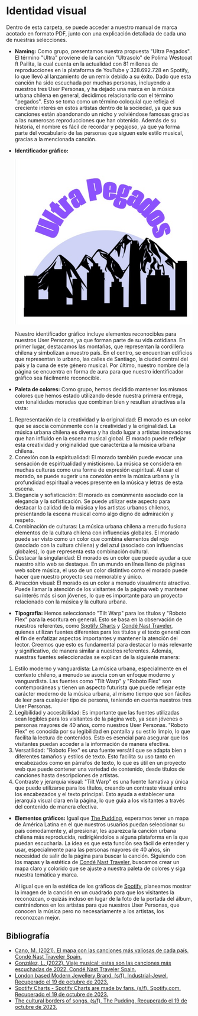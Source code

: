 # Identidad visual

Dentro de esta carpeta, se puede acceder a nuestro manual de marca acotado en formato PDF, junto con una explicación detallada de cada una de nuestras selecciones.

* __Naming:__
Como grupo, presentamos nuestra propuesta "Ultra Pegados". El término "Ultra" proviene de la canción "Ultrasolo" de Polima Westcoat ft Pailita, la cual cuenta en la actualidad con 81 millones de reproducciones en la plataforma de YouTube y 328.692.728 en Spotify, lo que llevó al lanzamiento de un remix debido a su éxito. Dado que esta canción ha sido escuchada por muchas personas, incluyendo a nuestros tres User Personas, y ha dejado una marca en la música urbana chilena en general, decidimos relacionarlo con el término "pegados". Esto se toma como un término coloquial que refleja el creciente interés en estos artistas dentro de la sociedad, ya que sus canciones están abandonando un nicho y volviéndose famosas gracias a las numerosas reproducciones que han obtenido. Además de su historia, el nombre es fácil de recordar y pegajoso, ya que ya forma parte del vocabulario de las personas que siguen este estilo musical, gracias a la mencionada canción.

* __Identificador gráfico:__

    ![identificado-gráfico](https://github.com/MartinaNunez/Proyecto_Musica_Urbana/blob/main/Entrega_03/Identidad%20visual/Im%C3%A1genes/IDENTIFICADOR%20GR%C3%81FICO.jpeg)

    Nuestro identificador gráfico incluye elementos reconocibles para nuestros User Personas, ya que forman parte de su vida cotidiana. En primer lugar, destacamos las montañas, que representan la cordillera chilena y simbolizan a nuestro país. En el centro, se encuentran edificios que representan lo urbano, las calles de Santiago, la ciudad central del país y la cuna de este género musical. Por último, nuestro nombre de la página se encuentra en forma de aura para que nuestro identificador gráfico sea fácilmente reconocible.

* __Paleta de colores:__
Como grupo, hemos decidido mantener los mismos colores que hemos estado utilizando desde nuestra primera entrega, con tonalidades moradas que combinan bien y resultan atractivas a la vista:
1. Representación de la creatividad y la originalidad: El morado es un color que se asocia comúnmente con la creatividad y la originalidad. La música urbana chilena es diversa y ha dado lugar a artistas innovadores que han influido en la escena musical global. El morado puede reflejar esta creatividad y originalidad que caracteriza a la música urbana chilena.
1. Conexión con la espiritualidad: El morado también puede evocar una sensación de espiritualidad y misticismo. La música se considera en muchas culturas como una forma de expresión espiritual. Al usar el morado, se puede sugerir una conexión entre la música urbana y la profundidad espiritual a veces presente en la música y letras de esta escena.
1. Elegancia y sofisticación: El morado es comúnmente asociado con la elegancia y la sofisticación. Se puede utilizar este aspecto para destacar la calidad de la música y los artistas urbanos chilenos, presentando la escena musical como algo digno de admiración y respeto.
1. Combinación de culturas: La música urbana chilena a menudo fusiona elementos de la cultura chilena con influencias globales. El morado puede ser visto como un color que combina elementos del rojo (asociado con la cultura chilena) y del azul (asociado con influencias globales), lo que representa esta combinación cultural.
1. Destacar la singularidad: El morado es un color que puede ayudar a que nuestro sitio web se destaque. En un mundo en línea lleno de páginas web sobre música, el uso de un color distintivo como el morado puede hacer que nuestro proyecto sea memorable y único.
1. Atracción visual: El morado es un color a menudo visualmente atractivo. Puede llamar la atención de los visitantes de la página web y mantener su interés más si son jóvenes, lo que es importante para un proyecto relacionado con la música y la cultura urbana.

* __Tipografía:__
Hemos seleccionado "Tilt Warp" para los títulos y "Roboto Flex" para la escritura en general. Esto se basa en la observación de nuestros referentes, como [Spotify Charts](https://charts.spotify.com/charts/view/regional-global-weekly/2020-02-06) y [Condé Nast Traveler](https://www.traveler.es/experiencias/articulos/mapa-canciones-mas-valiosas-reproducidas-en-cada-pais-mas-beneficio/20881), quienes utilizan fuentes diferentes para los títulos y el texto general con el fin de enfatizar aspectos importantes y mantener la atención del lector. Creemos que esto es fundamental para destacar lo más relevante y significativo, de manera similar a nuestros referentes. Además, nuestras fuentes seleccionadas se explican de la siguiente manera:
1. Estilo moderno y vanguardista: La música urbana, especialmente en el contexto chileno, a menudo se asocia con un enfoque moderno y vanguardista. Las fuentes como "Tilt Warp" y "Roboto Flex" son contemporáneas y tienen un aspecto futurista que puede reflejar este carácter moderno de la música urbana, al mismo tiempo que son fáciles de leer para cualquier tipo de persona, teniendo en cuenta nuestros tres User Personas.
1. Legibilidad y accesibilidad: Es importante que las fuentes utilizadas sean legibles para los visitantes de la página web, ya sean jóvenes o personas mayores de 40 años, como nuestros User Personas. "Roboto Flex" es conocida por su legibilidad en pantalla y su estilo limpio, lo que facilita la lectura de contenidos. Esto es esencial para asegurar que los visitantes puedan acceder a la información de manera efectiva.
1. Versatilidad: "Roboto Flex" es una fuente versátil que se adapta bien a diferentes tamaños y estilos de texto. Esto facilita su uso tanto en encabezados como en párrafos de texto, lo que es útil en un proyecto web que puede contener una variedad de contenido, desde títulos de canciones hasta descripciones de artistas.
1. Contraste y jerarquía visual: "Tilt Warp" es una fuente llamativa y única que puede utilizarse para los títulos, creando un contraste visual entre los encabezados y el texto principal. Esto ayuda a establecer una jerarquía visual clara en la página, lo que guía a los visitantes a través del contenido de manera efectiva.

* __Elementos gráficos:__
Igual que [The Pudding](https://pudding.cool/2018/06/music-map/?date=202106), esperamos tener un mapa de América Latina en el que nuestros usuarios puedan seleccionar su país cómodamente y, al presionar, les aparezca la canción urbana chilena más reproducida, redirigiéndolos a alguna plataforma en la que puedan escucharla. La idea es que esta función sea fácil de entender y usar, especialmente para las personas mayores de 40 años, sin necesidad de salir de la página para buscar la canción. Siguiendo con los mapas y la estética de [Condé Nast Traveler](https://www.traveler.es/experiencias/articulos/mapa-canciones-mas-valiosas-reproducidas-en-cada-pais-mas-beneficio/20881), buscamos crear un mapa claro y colorido que se ajuste a nuestra paleta de colores y siga nuestra temática y marca.

    Al igual que en la estética de los gráficos de [Spotify](https://charts.spotify.com/charts/view/regional-global-weekly/2020-02-06), planeamos mostrar la imagen de la canción en un cuadrado para que los visitantes la reconozcan, o quizás incluso en lugar de la foto de la portada del álbum, centrándonos en los artistas para que nuestros User Personas, que conocen la música pero no necesariamente a los artistas, los reconozcan mejor.

## Bibliografía
* [Cano, M. (2021). El mapa con las canciones más valiosas de cada país. Condé Nast Traveler Spain.](https://www.traveler.es/experiencias/articulos/mapa-canciones-mas-valiosas-reproducidas-en-cada-pais-mas-beneficio/20881)
* [González, L. (2022). Viaje musical: estas son las canciones más escuchadas de 2022. Condé Nast Traveler Spain.](https://www.traveler.es/articulos/canciones-mas-escuchadas-de-2022-spotify)
* [London based Modern Jewellery Brand. (s/f). Industrial-Jewel. Recuperado el 19 de octubre de 2023.](https://www.industrial-jewellery.com/)
* [Spotify Charts - Spotify Charts are made by fans. (s/f). Spotify.com. Recuperado el 19 de octubre de 2023.](https://charts.spotify.com/charts/view/regional-global-weekly/2020-02-06)
* [The cultural borders of songs. (s/f). The Pudding. Recuperado el 19 de octubre de 2023.](https://pudding.cool/2018/06/music-map/?date=202106)

